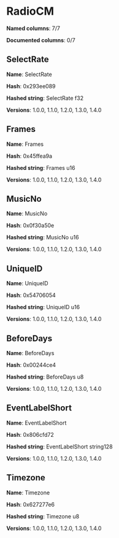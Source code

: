 # RadioCM
**Named columns**: 7/7

**Documented columns**: 0/7

## SelectRate

**Name**: SelectRate

**Hash**: 0x293ee089

**Hashed string**: SelectRate f32

**Versions**: 1.0.0, 1.1.0, 1.2.0, 1.3.0, 1.4.0

## Frames

**Name**: Frames

**Hash**: 0x45ffea9a

**Hashed string**: Frames u16

**Versions**: 1.0.0, 1.1.0, 1.2.0, 1.3.0, 1.4.0

## MusicNo

**Name**: MusicNo

**Hash**: 0x0f30a50e

**Hashed string**: MusicNo u16

**Versions**: 1.0.0, 1.1.0, 1.2.0, 1.3.0, 1.4.0

## UniqueID

**Name**: UniqueID

**Hash**: 0x54706054

**Hashed string**: UniqueID u16

**Versions**: 1.0.0, 1.1.0, 1.2.0, 1.3.0, 1.4.0

## BeforeDays

**Name**: BeforeDays

**Hash**: 0x00244ce4

**Hashed string**: BeforeDays u8

**Versions**: 1.0.0, 1.1.0, 1.2.0, 1.3.0, 1.4.0

## EventLabelShort

**Name**: EventLabelShort

**Hash**: 0x806cfd72

**Hashed string**: EventLabelShort string128

**Versions**: 1.0.0, 1.1.0, 1.2.0, 1.3.0, 1.4.0

## Timezone

**Name**: Timezone

**Hash**: 0x627277e6

**Hashed string**: Timezone u8

**Versions**: 1.0.0, 1.1.0, 1.2.0, 1.3.0, 1.4.0

